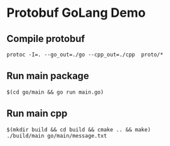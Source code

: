 # Protobuf GoLang Demo
## Compile protobuf

```shell
protoc -I=. --go_out=./go --cpp_out=./cpp  proto/*
```

## Run main package

```shell
$(cd go/main && go run main.go)
```

## Run main cpp

```shell
$(mkdir build && cd build && cmake .. && make)
./build/main go/main/message.txt
```